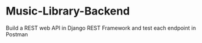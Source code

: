 # Music-Library-Backend
Build a REST web API in Django REST Framework and test each endpoint in Postman
